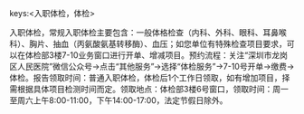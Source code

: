 keys:<入职体检，体检>

入职体检，常规入职体检主要包含：一般体格检查（内科、外科、眼科、耳鼻喉科）、胸片、抽血（丙氨酸氨基转移酶）、血压；如您单位有特殊检查项目要求，可以在体检部3楼7-10业务窗口进行开单、增减项目。预约流程：关注“深圳市龙岗区人民医院”微信公众号→点击“其他服务”→选择“体检服务”→7-10号开单→缴费→体检。报告领取时间：普通入职体检，体检后1个工作日领取，如有增加项目，择需根据具体项目检测时间而定。领取地点：体检部3楼6号窗口，领取时间：周一至周六上午8:00-11:00，下午14:00-17:00，法定节假日除外。